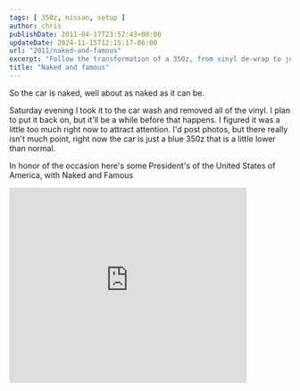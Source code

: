 ```yaml
---
tags: [ 350z, nissan, setup ]
author: chris
publishDate: 2011-04-17T23:52:43+00:00
updateDate: 2024-11-15T12:15:17-06:00
url: "2011/naked-and-famous"
excerpt: "Follow the transformation of a 350z, from vinyl de-wrap to just a regular blue car. Join the journey while it temporarily stays 'naked'."
title: "Naked and famous"
---
```


So the car is naked, well about as naked as it can be.

Saturday evening I took it to the car wash and removed all of the vinyl. I plan to put it back on, but it'll be a while before that happens. I figured it was a little too much right now to attract attention. I'd post photos, but there really isn't much point, right now the car is just a blue 350z that is a little lower than normal.

<p>In honor of the occasion here's some President's of the United States of America, with Naked and Famous</p> <iframe title="YouTube video player" height="349" src="https://www.youtube.com/embed/GHPkLuVBQ1Y?rel=0&amp;hd=1" frameborder="0" width="425" allowfullscreen="allowfullscreen"></iframe>
